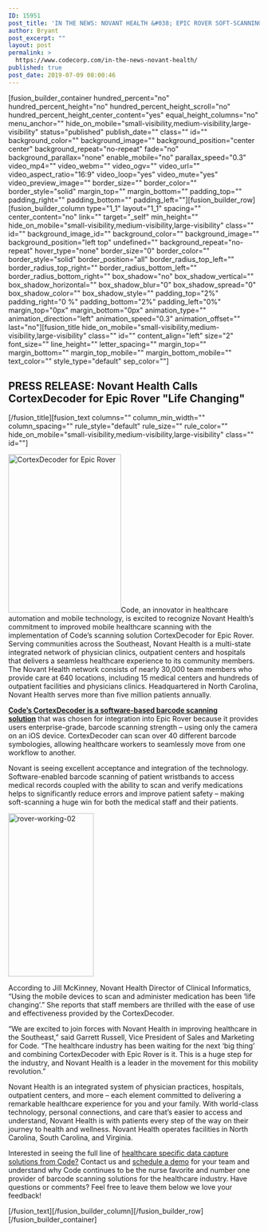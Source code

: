 ```yaml
---
ID: 15951
post_title: 'IN THE NEWS: NOVANT HEALTH &#038; EPIC ROVER SOFT-SCANNING'
author: Bryant
post_excerpt: ""
layout: post
permalink: >
  https://www.codecorp.com/in-the-news-novant-health/
published: true
post_date: 2019-07-09 08:00:46
---
```

[fusion_builder_container hundred_percent="no" hundred_percent_height="no" hundred_percent_height_scroll="no" hundred_percent_height_center_content="yes" equal_height_columns="no" menu_anchor="" hide_on_mobile="small-visibility,medium-visibility,large-visibility" status="published" publish_date="" class="" id="" background_color="" background_image="" background_position="center center" background_repeat="no-repeat" fade="no" background_parallax="none" enable_mobile="no" parallax_speed="0.3" video_mp4="" video_webm="" video_ogv="" video_url="" video_aspect_ratio="16:9" video_loop="yes" video_mute="yes" video_preview_image="" border_size="" border_color="" border_style="solid" margin_top="" margin_bottom="" padding_top="" padding_right="" padding_bottom="" padding_left=""][fusion_builder_row][fusion_builder_column type="1_1" layout="1_1" spacing="" center_content="no" link="" target="_self" min_height="" hide_on_mobile="small-visibility,medium-visibility,large-visibility" class="" id="" background_image_id="" background_color="" background_image="" background_position="left top" undefined="" background_repeat="no-repeat" hover_type="none" border_size="0" border_color="" border_style="solid" border_position="all" border_radius_top_left="" border_radius_top_right="" border_radius_bottom_left="" border_radius_bottom_right="" box_shadow="no" box_shadow_vertical="" box_shadow_horizontal="" box_shadow_blur="0" box_shadow_spread="0" box_shadow_color="" box_shadow_style="" padding_top="2%" padding_right="0 %" padding_bottom="2%" padding_left="0%" margin_top="0px" margin_bottom="0px" animation_type="" animation_direction="left" animation_speed="0.3" animation_offset="" last="no"][fusion_title hide_on_mobile="small-visibility,medium-visibility,large-visibility" class="" id="" content_align="left" size="2" font_size="" line_height="" letter_spacing="" margin_top="" margin_bottom="" margin_top_mobile="" margin_bottom_mobile="" text_color="" style_type="default" sep_color=""]
<h2><span class="hs_cos_wrapper hs_cos_wrapper_meta_field hs_cos_wrapper_type_text" data-hs-cos-general-type="meta_field" data-hs-cos-type="text">PRESS RELEASE: </span><span class="private-header__title__inner">Novant Health Calls CortexDecoder for Epic Rover "Life Changing"</span></h2>
[/fusion_title][fusion_text columns="" column_min_width="" column_spacing="" rule_style="default" rule_size="" rule_color="" hide_on_mobile="small-visibility,medium-visibility,large-visibility" class="" id=""]

<img class=" wp-image-14697 alignright" src="https://www.codecorp.com/wp-content/uploads/2018/12/EPICROVER.png" alt="CortexDecoder for Epic Rover" width="226" height="317" />Code, an innovator in healthcare automation and mobile technology, is excited to recognize Novant Health’s commitment to improved mobile healthcare scanning with the implementation of Code’s scanning solution CortexDecoder for Epic Rover. Serving communities across the Southeast, Novant Health is a multi-state integrated network of physician clinics, outpatient centers and hospitals that delivers a seamless healthcare experience to its community members. The Novant Health network consists of nearly 30,000 team members who provide care at 640 locations, including 15 medical centers and hundreds of outpatient facilities and physicians clinics. Headquartered in North Carolina, Novant Health serves more than five million patients annually.

<strong><a href="https://www.codecorp.com/software/" target="_blank" rel="noopener noreferrer">Code’s CortexDecoder is a software-based barcode scanning solution</a></strong> that was chosen for integration into Epic Rover because it provides users enterprise-grade, barcode scanning strength – using only the camera on an iOS device. CortexDecoder can scan over 40 different barcode symbologies, allowing healthcare workers to seamlessly move from one workflow to another.

Novant is seeing excellent acceptance and integration of the technology. Software-enabled barcode scanning of patient wristbands to access medical records coupled with the ability to scan and verify medications helps to significantly reduce errors and improve patient safety – making soft-scanning a huge win for both the medical staff and their patients.

<img class="alignright" src="https://info.codecorp.com/hs-fs/hubfs/rover-working-02.jpg?width=186&amp;name=rover-working-02.jpg" sizes="(max-width: 186px) 100vw, 186px" srcset="https://info.codecorp.com/hs-fs/hubfs/rover-working-02.jpg?width=93&amp;name=rover-working-02.jpg 93w, https://info.codecorp.com/hs-fs/hubfs/rover-working-02.jpg?width=186&amp;name=rover-working-02.jpg 186w, https://info.codecorp.com/hs-fs/hubfs/rover-working-02.jpg?width=279&amp;name=rover-working-02.jpg 279w, https://info.codecorp.com/hs-fs/hubfs/rover-working-02.jpg?width=372&amp;name=rover-working-02.jpg 372w, https://info.codecorp.com/hs-fs/hubfs/rover-working-02.jpg?width=465&amp;name=rover-working-02.jpg 465w, https://info.codecorp.com/hs-fs/hubfs/rover-working-02.jpg?width=558&amp;name=rover-working-02.jpg 558w" alt="rover-working-02" width="171" height="327" />

According to Jill McKinney, Novant Health Director of Clinical Informatics, “Using the mobile devices to scan and administer medication has been ‘life changing’.” She reports that staff members are thrilled with the ease of use and effectiveness provided by the CortexDecoder.

“We are excited to join forces with Novant Health in improving healthcare in the Southeast,” said Garrett Russell, Vice President of Sales and Marketing for Code. “The healthcare industry has been waiting for the next ‘big thing’ and combining CortexDecoder with Epic Rover is it. This is a huge step for the industry, and Novant Health is a leader in the movement for this mobility revolution.”

Novant Health is an integrated system of physician practices, hospitals, outpatient centers, and more – each element committed to delivering a remarkable healthcare experience for you and your family. With world-class technology, personal connections, and care that’s easier to access and understand, Novant Health is with patients every step of the way on their journey to health and wellness. Novant Health operates facilities in North Carolina, South Carolina, and Virginia.

Interested in seeing the full line of <a href="https://www.codecorp.com/healthcare-datacapture/" target="_blank" rel="noopener noreferrer">healthcare specific data capture solutions from Code?</a> Contact us and <a href="https://www.codecorp.com/healthcare-datacapture/#demo" target="_blank" rel="noopener noreferrer">schedule a demo</a> for your team and understand why Code continues to be the nurse favorite and number one provider of barcode scanning solutions for the healthcare industry. Have questions or comments? Feel free to leave them below we love your feedback!

[/fusion_text][/fusion_builder_column][/fusion_builder_row][/fusion_builder_container]